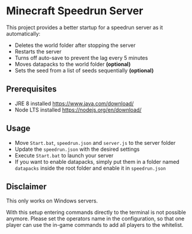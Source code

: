 # Minecraft Speedrun Server

This project provides a better startup for a speedrun server as it automatically:

-   Deletes the world folder after stopping the server
-   Restarts the server
-   Turns off auto-save to prevent the lag every 5 minutes
-   Moves datapacks to the world folder **(optional)**
-   Sets the seed from a list of seeds sequentially **(optional)**

## Prerequisites

-   JRE 8 installed https://www.java.com/download/
-   Node LTS installed https://nodejs.org/en/download/

## Usage

-   Move `Start.bat`, `speedrun.json` and `server.js` to the server folder
-   Update the `speedrun.json` with the desired settings
-   Execute `Start.bat` to launch your server
-   If you want to enable datapacks, simply put them in a folder named `datapacks` inside the root folder and enable it in `speedrun.json`

## Disclaimer

This only works on Windows servers.

With this setup entering commands directly to the terminal is not possible anymore.
Please set the operators name in the configuration, so that one player can use the in-game
commands to add all players to the whitelist.
